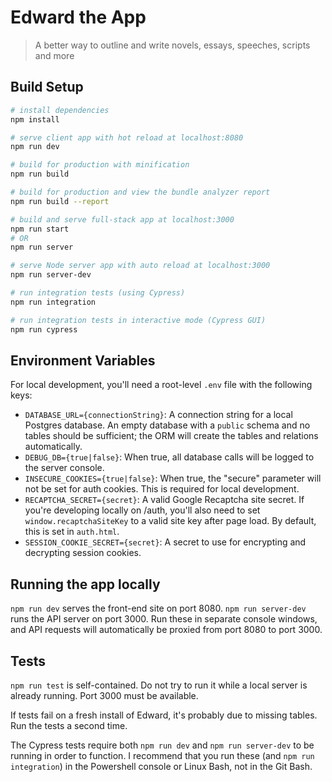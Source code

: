 # Edward the App

> A better way to outline and write novels, essays, speeches, scripts and more

## Build Setup

``` bash
# install dependencies
npm install

# serve client app with hot reload at localhost:8080
npm run dev

# build for production with minification
npm run build

# build for production and view the bundle analyzer report
npm run build --report

# build and serve full-stack app at localhost:3000
npm run start
# OR
npm run server

# serve Node server app with auto reload at localhost:3000
npm run server-dev

# run integration tests (using Cypress)
npm run integration

# run integration tests in interactive mode (Cypress GUI)
npm run cypress
```

## Environment Variables

For local development, you'll need a root-level `.env` file with the following keys:

- `DATABASE_URL={connectionString}`: A connection string for a local Postgres database. An empty database with a `public` schema and no tables should be sufficient; the ORM will create the tables and relations automatically.
- `DEBUG_DB={true|false}`: When true, all database calls will be logged to the server console.
- `INSECURE_COOKIES={true|false}`: When true, the "secure" parameter will not be set for auth cookies. This is required for local development.
- `RECAPTCHA_SECRET={secret}`: A valid Google Recaptcha site secret. If you're developing locally on /auth, you'll also need to set `window.recaptchaSiteKey` to a valid site key after page load. By default, this is set in `auth.html`.
- `SESSION_COOKIE_SECRET={secret}`: A secret to use for encrypting and decrypting session cookies.

## Running the app locally

`npm run dev` serves the front-end site on port 8080. `npm run server-dev` runs the API server on port 3000. Run these in separate console windows, and API requests will automatically be proxied from port 8080 to port 3000.

## Tests

`npm run test` is self-contained. Do not try to run it while a local server is already running. Port 3000 must be available.

If tests fail on a fresh install of Edward, it's probably due to missing tables. Run the tests a second time.

The Cypress tests require both `npm run dev` and `npm run server-dev` to be running in order to function. I recommend that you run these (and `npm run integration`) in the Powershell console or Linux Bash, not in the Git Bash.